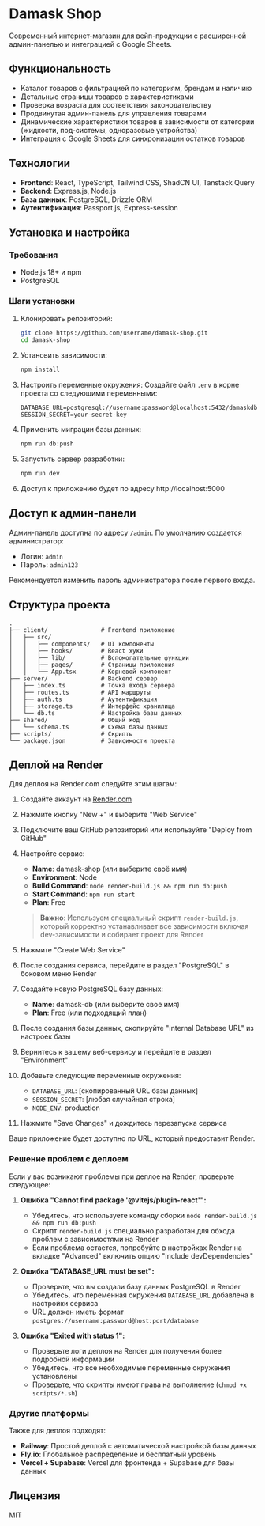# Damask Shop

Современный интернет-магазин для вейп-продукции с расширенной админ-панелью и интеграцией с Google Sheets.

## Функциональность

- Каталог товаров с фильтрацией по категориям, брендам и наличию
- Детальные страницы товаров с характеристиками
- Проверка возраста для соответствия законодательству
- Продвинутая админ-панель для управления товарами
- Динамические характеристики товаров в зависимости от категории (жидкости, под-системы, одноразовые устройства)
- Интеграция с Google Sheets для синхронизации остатков товаров

## Технологии

- **Frontend**: React, TypeScript, Tailwind CSS, ShadCN UI, Tanstack Query
- **Backend**: Express.js, Node.js
- **База данных**: PostgreSQL, Drizzle ORM
- **Аутентификация**: Passport.js, Express-session

## Установка и настройка

### Требования

- Node.js 18+ и npm
- PostgreSQL

### Шаги установки

1. Клонировать репозиторий:
   ```bash
   git clone https://github.com/username/damask-shop.git
   cd damask-shop
   ```

2. Установить зависимости:
   ```bash
   npm install
   ```

3. Настроить переменные окружения:
   Создайте файл `.env` в корне проекта со следующими переменными:
   ```
   DATABASE_URL=postgresql://username:password@localhost:5432/damaskdb
   SESSION_SECRET=your-secret-key
   ```

4. Применить миграции базы данных:
   ```bash
   npm run db:push
   ```

5. Запустить сервер разработки:
   ```bash
   npm run dev
   ```

6. Доступ к приложению будет по адресу http://localhost:5000

## Доступ к админ-панели

Админ-панель доступна по адресу `/admin`. По умолчанию создается администратор:
- Логин: `admin`
- Пароль: `admin123`

Рекомендуется изменить пароль администратора после первого входа.

## Структура проекта

```
.
├── client/               # Frontend приложение
│   ├── src/
│   │   ├── components/   # UI компоненты
│   │   ├── hooks/        # React хуки
│   │   ├── lib/          # Вспомогательные функции
│   │   ├── pages/        # Страницы приложения
│   │   └── App.tsx       # Корневой компонент
├── server/               # Backend сервер
│   ├── index.ts          # Точка входа сервера
│   ├── routes.ts         # API маршруты
│   ├── auth.ts           # Аутентификация
│   ├── storage.ts        # Интерфейс хранилища
│   └── db.ts             # Настройка базы данных
├── shared/               # Общий код
│   └── schema.ts         # Схема базы данных
├── scripts/              # Скрипты
└── package.json          # Зависимости проекта
```

## Деплой на Render

Для деплоя на Render.com следуйте этим шагам:

1. Создайте аккаунт на [Render.com](https://render.com)

2. Нажмите кнопку "New +" и выберите "Web Service"

3. Подключите ваш GitHub репозиторий или используйте "Deploy from GitHub"

4. Настройте сервис:
   - **Name**: damask-shop (или выберите своё имя)
   - **Environment**: Node
   - **Build Command**: `node render-build.js && npm run db:push`
   - **Start Command**: `npm run start`
   - **Plan**: Free

   > **Важно**: Используем специальный скрипт `render-build.js`, который корректно устанавливает все зависимости включая dev-зависимости и собирает проект для Render

5. Нажмите "Create Web Service"

6. После создания сервиса, перейдите в раздел "PostgreSQL" в боковом меню Render

7. Создайте новую PostgreSQL базу данных:
   - **Name**: damask-db (или выберите своё имя)
   - **Plan**: Free (или подходящий план)

8. После создания базы данных, скопируйте "Internal Database URL" из настроек базы

9. Вернитесь к вашему веб-сервису и перейдите в раздел "Environment"

10. Добавьте следующие переменные окружения:
    - `DATABASE_URL`: [скопированный URL базы данных]
    - `SESSION_SECRET`: [любая случайная строка]
    - `NODE_ENV`: production

11. Нажмите "Save Changes" и дождитесь перезапуска сервиса

Ваше приложение будет доступно по URL, который предоставит Render.

### Решение проблем с деплоем

Если у вас возникают проблемы при деплое на Render, проверьте следующее:

1. **Ошибка "Cannot find package '@vitejs/plugin-react'":**
   - Убедитесь, что используете команду сборки `node render-build.js && npm run db:push` 
   - Скрипт `render-build.js` специально разработан для обхода проблем с зависимостями на Render
   - Если проблема остается, попробуйте в настройках Render на вкладке "Advanced" включить опцию "Include devDependencies"

2. **Ошибка "DATABASE_URL must be set":**
   - Проверьте, что вы создали базу данных PostgreSQL в Render
   - Убедитесь, что переменная окружения `DATABASE_URL` добавлена в настройки сервиса
   - URL должен иметь формат `postgres://username:password@host:port/database`

3. **Ошибка "Exited with status 1":**
   - Проверьте логи деплоя на Render для получения более подробной информации
   - Убедитесь, что все необходимые переменные окружения установлены
   - Проверьте, что скрипты имеют права на выполнение (`chmod +x scripts/*.sh`)

### Другие платформы

Также для деплоя подходят:
- **Railway**: Простой деплой с автоматической настройкой базы данных
- **Fly.io**: Глобальное распределение и бесплатный уровень
- **Vercel + Supabase**: Vercel для фронтенда + Supabase для базы данных

## Лицензия

MIT